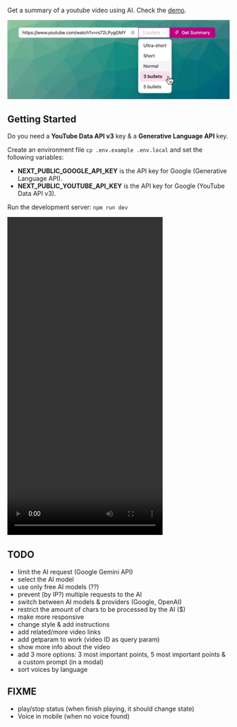 Get a summary of a youtube video using AI. Check the [demo](https://yt-summary-next.vercel.app/).

![Preview](public/images/preview.jpg)

## Getting Started

Do you need a **YouTube Data API v3** key & a **Generative Language API** key.

Create an environment file `cp .env.example .env.local` and set the following variables:

- **NEXT_PUBLIC_GOOGLE_API_KEY** is the API key for Google (Generative Language API).
- **NEXT_PUBLIC_YOUTUBE_API_KEY** is the API key for Google (YouTube Data API v3).

Run the development server: `npm run dev`

<video src="/videos/demo.mp4" width="352" height="720" controls></video>

## TODO

- limit the AI request (Google Gemini API)
- select the AI model
- use only free AI models (??)
- prevent (by IP?) multiple requests to the AI
- switch between AI models & providers (Google, OpenAI)
- restrict the amount of chars to be processed by the AI ($)
- make more responsive
- change style & add instructions
- add related/more video links
- add getparam to work (video ID as query param)
- show more info about the video
- add 3 more options: 3 most important points, 5 most important points & a custom prompt (in a modal)
- sort voices by language

## FIXME

- play/stop status (when finish playing, it should change state)
- Voice in mobile (when no voice found)
